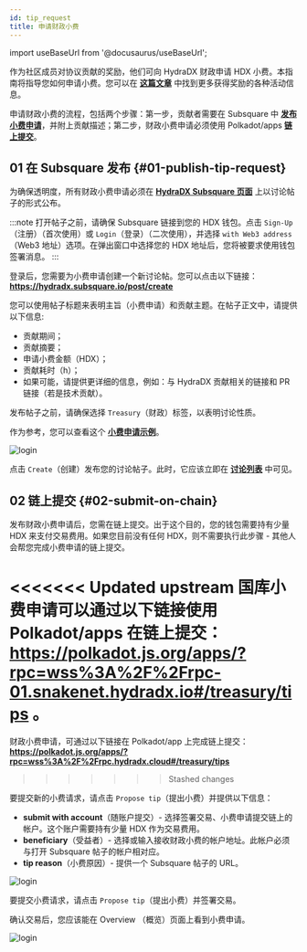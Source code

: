 ```yaml
---
id: tip_request
title: 申请财政小费
---
```


import useBaseUrl from '@docusaurus/useBaseUrl';

作为社区成员对协议贡献的奖励，他们可向 HydraDX 财政申请 HDX 小费。本指南将指导您如何申请小费。您可以在 **[这篇文章](/new_deal)** 中找到更多获得奖励的各种活动信息。

申请财政小费的流程，包括两个步骤：第一步，贡献者需要在 Subsquare 中 **[发布小费申请](#01-publish-tip-request)**，并附上贡献描述；第二步，财政小费申请必须使用 Polkadot/apps **[链上提交](#02-submit-on-chain)**。

## 01 在 Subsquare 发布 {#01-publish-tip-request}

为确保透明度，所有财政小费申请必须在 **[HydraDX Subsquare 页面](https://hydradx.subsquare.io/discussions)** 上以讨论帖子的形式公布。

:::note
打开帖子之前，请确保 Subsquare 链接到您的 HDX 钱包。点击 `Sign-Up`（注册）（首次使用）或 `Login`（登录）（二次使用），并选择 `with Web3 address`（Web3 地址）选项。在弹出窗口中选择您的 HDX 地址后，您将被要求使用钱包签署消息。
:::

登录后，您需要为小费申请创建一个新讨论帖。您可以点击以下链接：**https://hydradx.subsquare.io/post/create**

您可以使用帖子标题来表明主旨（小费申请）和贡献主题。在帖子正文中，请提供以下信息:

* 贡献期间；
* 贡献摘要；
* 申请小费金额（HDX）；
* 贡献耗时（h）；
* 如果可能，请提供更详细的信息，例如：与 HydraDX 贡献相关的链接和 PR 链接（若是技术贡献）。

发布帖子之前，请确保选择 `Treasury`（财政）标签，以表明讨论性质。

作为参考，您可以查看这个 **[小费申请示例](https://hydradx.subsquare.io/post/192)**。

<div style={{textAlign: 'center'}}>
  <img alt="login" src={useBaseUrl('/tip-request/post-thread.jpg')} />
</div>

点击 `Create`（创建）发布您的讨论帖子。此时，它应该立即在 **[讨论列表](https://hydradx.subsquare.io/discussions)** 中可见。

## 02 链上提交 {#02-submit-on-chain}

发布财政小费申请后，您需在链上提交。出于这个目的，您的钱包需要持有少量 HDX 来支付交易费用。如果您目前没有任何 HDX，则不需要执行此步骤 - 其他人会帮您完成小费申请的链上提交。

<<<<<<< Updated upstream
国库小费申请可以通过以下链接使用 Polkadot/apps 在链上提交：https://polkadot.js.org/apps/?rpc=wss%3A%2F%2Frpc-01.snakenet.hydradx.io#/treasury/tips 。
=======
财政小费申请，可通过以下链接在 Polkadot/app 上完成链上提交：**https://polkadot.js.org/apps/?rpc=wss%3A%2F%2Frpc.hydradx.cloud#/treasury/tips**
>>>>>>> Stashed changes

要提交新的小费请求，请点击 `Propose tip`（提出小费）并提供以下信息：

* **submit with account**（随账户提交）- 选择签署交易、小费申请提交链上的帐户。这个账户需要持有少量 HDX 作为交易费用。
* **beneficiary**（受益者）- 选择或输入接收财政小费的帐户地址。此帐户必须与打开 Subsquare 帖子的帐户相对应。
* **tip reason**（小费原因）- 提供一个 Subsquare 帖子的 URL。

<div style={{textAlign: 'center'}}>
  <img alt="login" src={useBaseUrl('/tip-request/submit-on-chain.jpg')} />
</div>

要提交小费请求，请点击 `Propose tip`（提出小费）并签署交易。

确认交易后，您应该能在 Overview （概览）页面上看到小费申请。

<div style={{textAlign: 'center'}}>
  <img alt="login" src={useBaseUrl('/tip-request/tip-requests.jpg')} />
</div>

